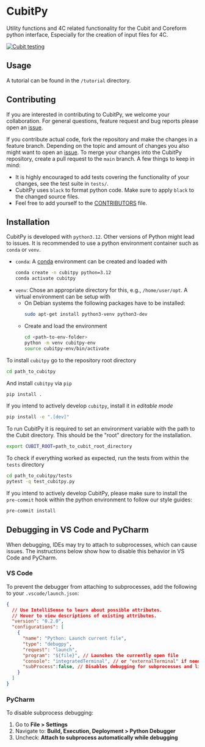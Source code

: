 # CubitPy

Utility functions and 4C related functionality for the Cubit and Coreform python interface,
Especially for the creation of input files for 4C.

[![Cubit testing](https://github.com/imcs-compsim/cubitpy/actions/workflows/testing.yml/badge.svg)](https://github.com/imcs-compsim/cubitpy/actions/workflows/testing.yml)

## Usage

A tutorial can be found in the `/tutorial` directory.

## Contributing

If you are interested in contributing to CubitPy, we welcome your collaboration.
For general questions, feature request and bug reports please open an [issue](https://github.com/imcs-compsim/cubitpy/issues).

If you contribute actual code, fork the repository and make the changes in a feature branch.
Depending on the topic and amount of changes you also might want to open an [issue](https://github.com/imcs-compsim/cubitpy/issues).
To merge your changes into the CubitPy repository, create a pull request to the `main` branch.
A few things to keep in mind:
- It is highly encouraged to add tests covering the functionality of your changes, see the test suite in `tests/`.
- CubitPy uses `black` to format python code.
  Make sure to apply `black` to the changed source files.
- Feel free to add yourself to the [CONTRIBUTORS](CONTRIBUTORS) file.

## Installation

CubitPy is developed with `python3.12`.
Other versions of Python might lead to issues.
It is recommended to use a python environment container such as `conda` or `venv`.
- `conda`:
  A [conda](https://docs.conda.io/projects/conda/en/latest/user-guide/install/index.html) environment can be created and loaded with
  ```bash
  conda create -n cubitpy python=3.12
  conda activate cubitpy
  ```
- `venv`: Chose an appropriate directory for this, e.g., `/home/user/opt`.
  A virtual environment can be setup with
  - On Debian systems the following packages have to be installed:
    ```bash
    sudo apt-get install python3-venv python3-dev
    ```
  - Create and load the environment
    ```bash
    cd <path-to-env-folder>
    python -m venv cubitpy-env
    source cubitpy-env/bin/activate
    ```

To install `cubitpy` go to the repository root directory
```bash
cd path_to_cubitpy
```

And install `cubitpy` via `pip`
```bash
pip install .
```

If you intend to actively develop `cubitpy`, install it in *editable mode*
```bash
pip install -e ".[dev]"
```

To run CubitPy it is required to set an environment variable with the path to the Cubit directory. This should be the "root" directory for the installation.
```bash
export CUBIT_ROOT=path_to_cubit_root_directory
```

To check if everything worked as expected, run the tests from within the `tests` directory
```bash
cd path_to_cubitpy/tests
pytest -q test_cubitpy.py
```

If you intend to actively develop CubitPy, please make sure to install the `pre-commit` hook within the python environment to follow our style guides:
```bash
pre-commit install
```

## Debugging in VS Code and PyCharm

When debugging, IDEs may try to attach to subprocesses, which can cause issues. The instructions below show how to disable this behavior in VS Code and PyCharm.

### VS Code

To prevent the debugger from attaching to subprocesses, add the following to your `.vscode/launch.json`:

```json
{
  // Use IntelliSense to learn about possible attributes.
  // Hover to view descriptions of existing attributes.
  "version": "0.2.0",
  "configurations": [
    {
      "name": "Python: Launch current file",
      "type": "debugpy",
      "request": "launch",
      "program": "${file}", // Launches the currently open file
      "console": "integratedTerminal", // or "externalTerminal" if needed
      "subProcess":false, // Disables debugging for subprocesses and libraries
    }
  ]
}
```

### PyCharm

To disable subprocess debugging:

1. Go to **File > Settings**
2. Navigate to:
   **Build, Execution, Deployment > Python Debugger**
3. Uncheck:
   **Attach to subprocess automatically while debugging**
